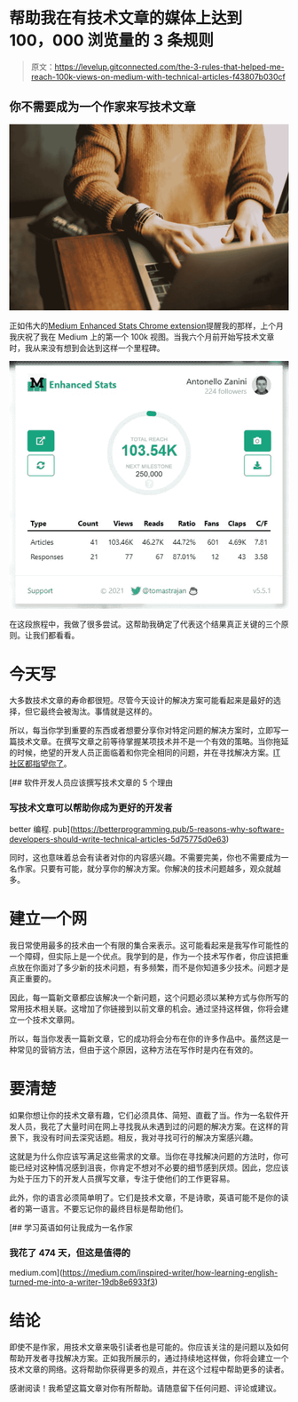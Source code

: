 # 帮助我在有技术文章的媒体上达到 100，000 浏览量的 3 条规则

> 原文：<https://levelup.gitconnected.com/the-3-rules-that-helped-me-reach-100k-views-on-medium-with-technical-articles-f43807b030cf>

## 你不需要成为一个作家来写技术文章

![](img/fde3ae2bef771c8eb037a21e2668ff12.png)

正如伟大的[Medium Enhanced Stats Chrome extension](https://medium.com/blogging-guide/medium-enhanced-stats-chrome-extension-5a98e60be194)提醒我的那样，上个月我庆祝了我在 Medium 上的第一个 100k 视图。当我六个月前开始写技术文章时，我从来没有想到会达到这样一个里程碑。

![](img/380c4e31a41c960a961732f1ee3fe66e.png)

在这段旅程中，我做了很多尝试。这帮助我确定了代表这个结果真正关键的三个原则。让我们都看看。

# 今天写

大多数技术文章的寿命都很短。尽管今天设计的解决方案可能看起来是最好的选择，但它最终会被淘汰。事情就是这样的。

所以，每当你学到重要的东西或者想要分享你对特定问题的解决方案时，立即写一篇技术文章。在撰写文章之前等待掌握某项技术并不是一个有效的策略。当你拖延的时候，绝望的开发人员正面临着和你完全相同的问题，并在寻找解决方案。[IT 社区都指望你了](https://betterprogramming.pub/5-reasons-why-software-developers-should-write-technical-articles-5d75775d0e63)。

[](https://betterprogramming.pub/5-reasons-why-software-developers-should-write-technical-articles-5d75775d0e63) [## 软件开发人员应该撰写技术文章的 5 个理由

### 写技术文章可以帮助你成为更好的开发者

better 编程. pub](https://betterprogramming.pub/5-reasons-why-software-developers-should-write-technical-articles-5d75775d0e63) 

同时，这也意味着总会有读者对你的内容感兴趣。不需要完美，你也不需要成为一名作家。只要有可能，就分享你的解决方案。你解决的技术问题越多，观众就越多。

# 建立一个网

我日常使用最多的技术由一个有限的集合来表示。这可能看起来是我写作可能性的一个障碍，但实际上是一个优点。我学到的是，作为一个技术写作者，你应该把重点放在你面对了多少新的技术问题，有多频繁，而不是你知道多少技术。问题才是真正重要的。

因此，每一篇新文章都应该解决一个新问题，这个问题必须以某种方式与你所写的常用技术相关联。这增加了你链接到以前文章的机会。通过坚持这样做，你将会建立一个技术文章网。

所以，每当你发表一篇新文章，它的成功将会分布在你的许多作品中。虽然这是一种常见的营销方法，但由于这个原因，这种方法在写作时是内在有效的。

# 要清楚

如果你想让你的技术文章有趣，它们必须具体、简短、直截了当。作为一名软件开发人员，我花了大量时间在网上寻找我从未遇到过的问题的解决方案。在这样的背景下，我没有时间去深究话题。相反，我对寻找可行的解决方案感兴趣。

这就是为什么你应该写满足这些需求的文章。当你在寻找解决问题的方法时，你可能已经对这种情况感到沮丧，你肯定不想对不必要的细节感到厌烦。因此，您应该为处于压力下的开发人员撰写文章，专注于使他们的工作更容易。

此外，你的语言必须简单明了。它们是技术文章，不是诗歌，英语可能不是你的读者的第一语言。不要忘记你的最终目标是帮助他们。

[](https://medium.com/inspired-writer/how-learning-english-turned-me-into-a-writer-19db8e6933f3) [## 学习英语如何让我成为一名作家

### 我花了 474 天，但这是值得的

medium.com](https://medium.com/inspired-writer/how-learning-english-turned-me-into-a-writer-19db8e6933f3) 

# 结论

即使不是作家，用技术文章来吸引读者也是可能的。你应该关注的是问题以及如何帮助开发者寻找解决方案。正如我所展示的，通过持续地这样做，你将会建立一个技术文章的网络。这将帮助你获得更多的观点，并在这个过程中帮助更多的读者。

感谢阅读！我希望这篇文章对你有所帮助。请随意留下任何问题、评论或建议。